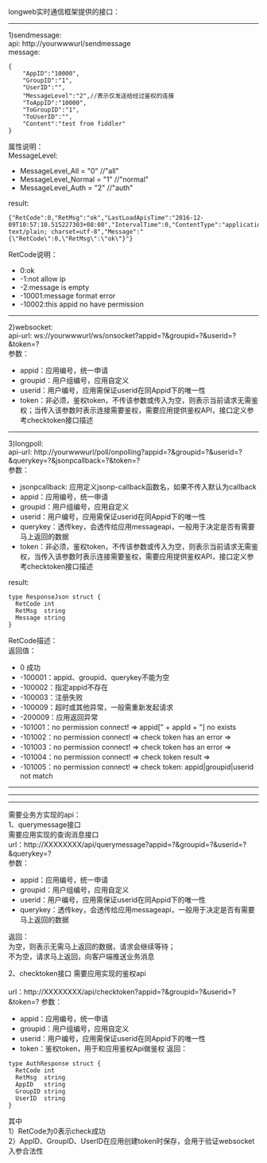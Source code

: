 longweb实时通信框架提供的接口：

**************************************************************************************************

1)sendmessage:<br>
api: http://yourwwwurl/sendmessage<br>
message:<br>
```
{
    "AppID":"10000",
    "GroupID":"1",
    "UserID":"",
    "MessageLevel":"2",//表示仅发送给经过鉴权的连接
    "ToAppID":"10000",
    "ToGroupID":"1",
    "ToUserID":"",
    "Content":"test from fiddler"
}
```

属性说明：<br>
MessageLevel:

* MessageLevel_All    = "0"  //"all"
* MessageLevel_Normal = "1"  //"normal"
* MessageLevel_Auth   = "2"  //"auth"

result:
```
{"RetCode":0,"RetMsg":"ok","LastLoadApisTime":"2016-12-09T10:57:10.515227303+08:00","IntervalTime":0,"ContentType":"application/json; text/plain; charset=utf-8","Message":"{\"RetCode\":0,\"RetMsg\":\"ok\"}"}
```

RetCode说明：

* 0:ok
* -1:not allow ip
* -2:message is empty
* -10001:message format error
* -10002:this appid no have permission

**************************************************************************************************

2)websocket:<br>
api-url: ws://yourwwwurl/ws/onsocket?appid=?&groupid=?&userid=?&token=?
<br>参数：

* appid：应用编号，统一申请
* groupid：用户组编号，应用自定义
* userid：用户编号，应用需保证userid在同Appid下的唯一性
* token：非必须，鉴权token，不传该参数或传入为空，则表示当前请求无需鉴权；当传入该参数时表示连接需要鉴权，需要应用提供鉴权API，接口定义参考checktoken接口描述

**************************************************************************************************

3)longpoll:<br>
api-url: http://yourwwwurl/poll/onpolling?appid=?&groupid=?&userid=?&querykey=?&jsonpcallback=?&token=?
<br>参数：

* jsonpcallback: 应用定义jsonp-callback函数名，如果不传入默认为callback
* appid：应用编号，统一申请
* groupid：用户组编号，应用自定义
* userid：用户编号，应用需保证userid在同Appid下的唯一性
* querykey：透传key，会透传给应用messageapi，一般用于决定是否有需要马上返回的数据
* token：非必须，鉴权token，不传该参数或传入为空，则表示当前请求无需鉴权，当传入该参数时表示连接需要鉴权，需要应用提供鉴权API，接口定义参考checktoken接口描述

result:
```
type ResponseJson struct {
  RetCode int
  RetMsg  string
  Message string
}
```
RetCode描述：<br>
返回值：

* 0 成功
* -100001：appid、groupid、querykey不能为空
* -100002：指定appid不存在
* -100003：注册失败
* -100009：超时或其他异常，一般需重新发起请求
* -200009：应用返回异常
* -101001：no permission connect! => appid[" + appId + "] no exists
* -101002：no permission connect! => check token has an error =>
* -101003：no permission connect! => check token has an error =>
* -101004：no permission connect! => check token result =>
* -101005：no permission connect! => check token: appid|groupid|userid not match


**************************************************************************************************
**************************************************************************************************
**************************************************************************************************
需要业务方实现的api：<br>
1、querymessage接口<br>
需要应用实现的查询消息接口<br>
url：http://XXXXXXXX/api/querymessage?appid=?&groupid=?&userid=?&querykey=?
<br>参数：

* appid：应用编号，统一申请
* groupid：用户组编号，应用自定义
* userid：用户编号，应用需保证userid在同Appid下的唯一性
* querykey：透传key，会透传给应用messageapi，一般用于决定是否有需要马上返回的数据

返回：<br>
为空，则表示无需马上返回的数据，请求会继续等待；<br>
不为空，请求马上返回，向客户端推送业务消息<br>

2、checktoken接口
需要应用实现的鉴权api<br>
<br>url：http://XXXXXXXX/api/checktoken?appid=?&groupid=?&userid=?&token=?
参数：

* appid：应用编号，统一申请
* groupid：用户组编号，应用自定义
* userid：用户编号，应用需保证userid在同Appid下的唯一性
* token：鉴权token，用于和应用鉴权Api做鉴权
返回：
```
type AuthResponse struct {
  RetCode int
  RetMsg  string
  AppID   string
  GroupID string
  UserID  string
}
```
其中<br>
1）RetCode为0表示check成功<br>
2）AppID、GroupID、UserID在应用创建token时保存，会用于验证websocket入参合法性
